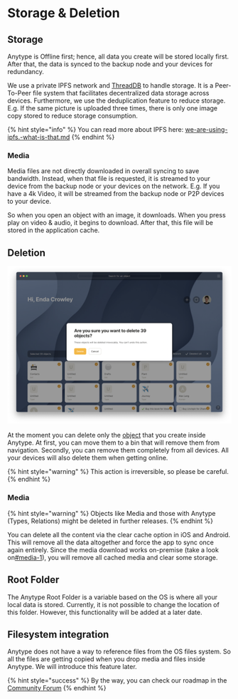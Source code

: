 # Storage & Deletion

## Storage

Anytype is Offline first; hence, all data you create will be stored locally first. After that, the data is synced to the backup node and your devices for redundancy.&#x20;

We use a private IPFS network and [ThreadDB](https://docs.textile.io/threads/) to handle storage. It is a Peer-To-Peer file system that facilitates decentralized data storage across devices. Furthermore, we use the deduplication feature to reduce storage. E.g. If the same picture is uploaded three times, there is only one image copy stored to reduce storage consumption.

{% hint style="info" %}
You can read more about IPFS here: [we-are-using-ipfs.-what-is-that.md](../faqs/we-are-using-ipfs.-what-is-that.md "mention")
{% endhint %}

### Media

Media files are not directly downloaded in overall syncing to save bandwidth. Instead, when that file is requested, it is streamed to your device from the backup node or your devices on the network. E.g. If you have a 4k Video, it will be streamed from the backup node or P2P devices to your device.

So when you open an object with an image, it downloads. When you press play on video & audio, it begins to download. After that, this file will be stored in the application cache.

## Deletion

![Complete deletion in Bin](<../.gitbook/assets/Screenshot 2021-11-02 at 16.25.23.png>)

At the moment you can delete only the [object](../fundamentals/object/ "mention") that you create inside Anytype. At first, you can move them to a bin that will remove them from navigation. Secondly, you can remove them completely from all devices. All your devices will also delete them when getting online.

{% hint style="warning" %}
This action is irreversible, so please be careful.&#x20;
{% endhint %}

### Media

{% hint style="warning" %}
Objects like Media and those with Anytype (Types, Relations) might be deleted in further releases.
{% endhint %}

You can delete all the content via the clear cache option in iOS and Android. This will remove all the data altogether and force the app to sync once again entirely. Since the media download works on-premise (take a look on[#media-1](storage-and-deletion.md#media-1 "mention")), you will remove all cached media and clear some storage.

## Root Folder

The Anytype Root Folder is a variable based on the OS is where all your local data is stored. Currently, it is not possible to change the location of this folder. However, this functionality will be added at a later date.

## Filesystem integration

Anytype does not have a way to reference files from the OS files system. So all the files are getting copied when you drop media and files inside Anytype. We will introduce this feature later.

{% hint style="success" %}
By the way, you can check our roadmap in the [Community Forum](https://community.anytype.io/t/release-plan-a-general-roadmap/1283)
{% endhint %}
